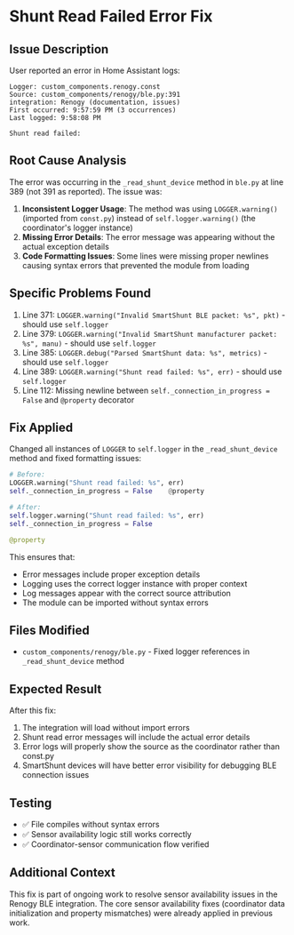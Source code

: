 # Shunt Read Failed Error Fix

## Issue Description
User reported an error in Home Assistant logs:
```
Logger: custom_components.renogy.const
Source: custom_components/renogy/ble.py:391
integration: Renogy (documentation, issues)
First occurred: 9:57:59 PM (3 occurrences)
Last logged: 9:58:08 PM

Shunt read failed:
```

## Root Cause Analysis
The error was occurring in the `_read_shunt_device` method in `ble.py` at line 389 (not 391 as reported). The issue was:

1. **Inconsistent Logger Usage**: The method was using `LOGGER.warning()` (imported from `const.py`) instead of `self.logger.warning()` (the coordinator's logger instance)
2. **Missing Error Details**: The error message was appearing without the actual exception details
3. **Code Formatting Issues**: Some lines were missing proper newlines causing syntax errors that prevented the module from loading

## Specific Problems Found
1. Line 371: `LOGGER.warning("Invalid SmartShunt BLE packet: %s", pkt)` - should use `self.logger`
2. Line 379: `LOGGER.warning("Invalid SmartShunt manufacturer packet: %s", manu)` - should use `self.logger` 
3. Line 385: `LOGGER.debug("Parsed SmartShunt data: %s", metrics)` - should use `self.logger`
4. Line 389: `LOGGER.warning("Shunt read failed: %s", err)` - should use `self.logger`
5. Line 112: Missing newline between `self._connection_in_progress = False` and `@property` decorator

## Fix Applied
Changed all instances of `LOGGER` to `self.logger` in the `_read_shunt_device` method and fixed formatting issues:

```python
# Before:
LOGGER.warning("Shunt read failed: %s", err)
self._connection_in_progress = False    @property

# After:  
self.logger.warning("Shunt read failed: %s", err)
self._connection_in_progress = False

@property
```

This ensures that:
- Error messages include proper exception details
- Logging uses the correct logger instance with proper context  
- Log messages appear with the correct source attribution
- The module can be imported without syntax errors

## Files Modified
- `custom_components/renogy/ble.py` - Fixed logger references in `_read_shunt_device` method

## Expected Result
After this fix:
1. The integration will load without import errors
2. Shunt read error messages will include the actual error details
3. Error logs will properly show the source as the coordinator rather than const.py
4. SmartShunt devices will have better error visibility for debugging BLE connection issues

## Testing
- ✅ File compiles without syntax errors
- ✅ Sensor availability logic still works correctly
- ✅ Coordinator-sensor communication flow verified

## Additional Context
This fix is part of ongoing work to resolve sensor availability issues in the Renogy BLE integration. The core sensor availability fixes (coordinator data initialization and property mismatches) were already applied in previous work.
